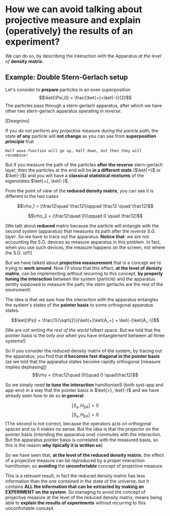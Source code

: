 
# How we can avoid talking about projective measure and explain (operatively) the results of an experiment?
We can do so, by describing the interaction with the Apparatus _at the level of_ **density matrix**.

## Example: Double Stern-Gerlach setup
Let's consider to **prepare** particles in an even superposition
$$\ket{\Psi_0} = \frac{\ket{+}+\ket{-}}{2}$$
The particles pass through a stern-gerlach apparatus, after which we have other two stern-gerlach apparatus operating _in reverse_.


[Disegnino]

If you do not perform any projective measure _during the paricle path_, the state **of any** particle will **not change** as you can see from **superposition principle** that


    Half wave-function will go up, half down, but then they will recombine!

But if you measure the path of the particles **after the reverse** stern-gerlach layer, then the particles at the end will be **in a different state** ($\ket{+}$ or $\ket{-}$) and you will have a **classical statistical mixtures** of the eigenstates $\ket{+}, \ket{-}$.

From the point of view of the **reduced density matrix**, you can see it is different in the two cases

$$\rho_1 = (\frac12\quad \frac12\\\qquad \frac12 \quad \frac12)$$

$$\rho_2 = (\frac12\quad 0\\\qquad 0 \quad \frac12)$$

[We talk about **reduced** matrix because the particle will entangle with the second system (apparatus) that measures its path after the _reverse S.G. layer_.
So we have to trace out the apparatus.
**Notice that**: we are not accounting the S.G. devices as measure apparatus in this problem.
In fact, when you use such devices, the measure happens on the screen, not where the S.G. is!!!]

But we have talked about **projective measurement** that is a concept we're trying to **work around**.
Now I'll show that this effect, **at the level of denisty matrix**, can be implementing without recurring to this concept, **by properly tuning the interaction** between the system (particle) and the apparatus (entity supposed to measure the path; the stern gerlachs are the rest of the enviroment)

The idea is that we saw how the interaction with the apparatus entangles the system's states of the **pointer basis** to some orthogonal apparatus states.

$$\ket{\Psi} = \frac{1}{\sqrt{2}}(\ket{+}\ket{A_+} + \ket{-}\ket{A_-})$$

[We are not writing _the rest of the world_ hilbert space. But we told that the pointer basis is the _only one_ when you have entanglement between all three systems!]

So if you consider the reduced density matrix of the system, by tracing out the apparatus, you find that **it becomes fast diagonal in the pointer basis** (as we told that the apparatus states become rapidly orthogonal [measure implies dephasing])
$$\rho = (\frac12\quad 0\\\quad 0 \quad\frac12)$$

So we simply need **to tune the interaction** hamiltonianS (both syst-app and app-env) in a way that the pointer basis is $\ket{+}, \ket{-}$ and we have already seen how to do so **in general**:

$$[S_{x}, H_{SA}] = 0$$
$$[S_{x}, H_{EA}] = 0$$
[The second is not correct, because the operators acts on orthogonal spaces and so it makes no sense. But the idea is that the projector on the pointer basis (intending the apparatus one) commutes with the interaction. But the apparatus pointer basis is correlated with the measured basis, so this is the reason **why tipically it is written so**]

So we have seen that, **at the level of the reduced density matrix**, the effect of a projective measure can be reproduced by a proper interaction hamiltonian; so **avoiding** the **unconfortable** concept of projective measure.

This is a relevant result, in fact the reduced density matrix has less information than the one contained in the state of the universe, but it contains **ALL the information that can be extracted by making an EXPERIMENT on the system**.
So managing to avoid the concept of projective measure at the level of the reduced density matrix, means being able to **explain the results of experiments** without recurring to this unconfortable concept.